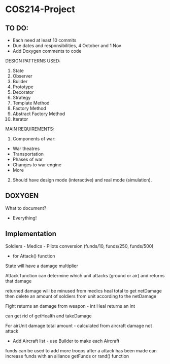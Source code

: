 # COS214-Project

## TO DO:

- Each need at least 10 commits
- Due dates and responsibilities, 4 October and 1 Nov
- Add Doxygen comments to code

DESIGN PATTERNS USED:

1. State
2. Observer
3. Builder
4. Prototype
5. Decorator
6. Strategy
7. Template Method
8. Factory Method
9. Abstract Factory Method
10. Iterator

MAIN REQUIREMENTS:

1. Components of war:

- War theatres
- Transportation
- Phases of war
- Changes to war engine
- More

2. Should have design mode (interactive) and real mode (simulation).

## DOXYGEN

What to document?

- Everything!

## Implementation

Soldiers - Medics - Pilots conversion (funds/10, funds/250, funds/500)

- for Attack() function

State will have a damage multiplier

Attack function can determine which unit attacks (ground or air) and returns that damage

returned damage will be minused from medics heal total to get netDamage
then delete an amount of soldiers from unit according to the netDamage

Fight returns an damage from weapon - int
Heal returns an int

can get rid of getHealth and takeDamage

For airUnit damage total amount - calculated from aircraft damage not attack
- Add Aircraft list - use Builder to make each Aircraft

funds can be used to add more troops after a attack has been made
can increase funds with an alliance getFunds or rand() function
